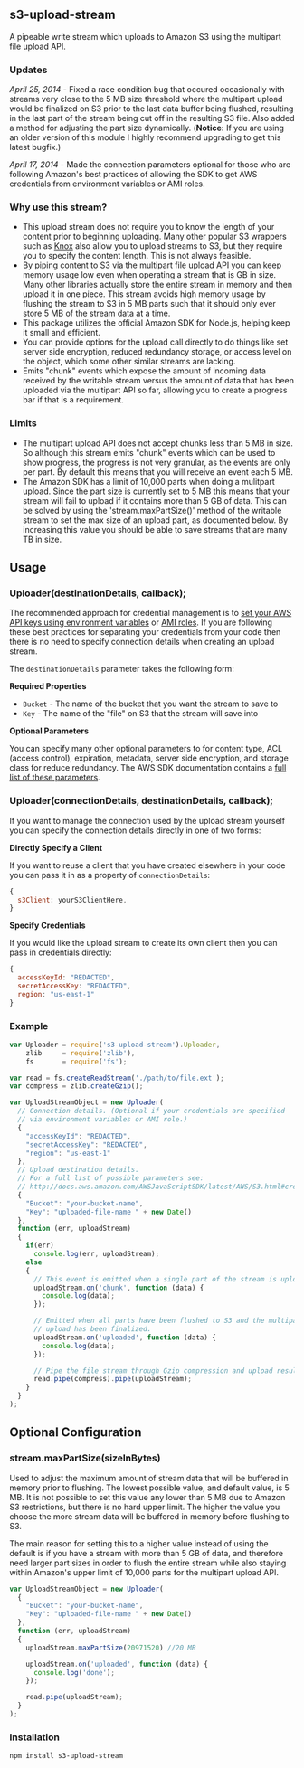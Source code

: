 ## s3-upload-stream

A pipeable write stream which uploads to Amazon S3 using the multipart file upload API.

### Updates

_April 25, 2014_ -  Fixed a race condition bug that occured occasionally with streams very close to the 5 MB size threshold where the multipart upload would be finalized on S3 prior to the last data buffer being flushed, resulting in the last part of the stream being cut off in the resulting S3 file. Also added a method for adjusting the part size dynamically. (__Notice:__ If you are using an older version of this module I highly recommend upgrading to get this latest bugfix.)

_April 17, 2014_ - Made the connection parameters optional for those who are following Amazon's best practices of allowing the SDK to get AWS credentials from environment variables or AMI roles.

### Why use this stream?

* This upload stream does not require you to know the length of your content prior to beginning uploading. Many other popular S3 wrappers such as [Knox](https://github.com/LearnBoost/knox) also allow you to upload streams to S3, but they require you to specify the content length. This is not always feasible.
* By piping content to S3 via the multipart file upload API you can keep memory usage low even when operating a stream that is GB in size. Many other libraries actually store the entire stream in memory and then upload it in one piece. This stream avoids high memory usage by flushing the stream to S3 in 5 MB parts such that it should only ever store 5 MB of the stream data at a time.
* This package utilizes the official Amazon SDK for Node.js, helping keep it small and efficient.
* You can provide options for the upload call directly to do things like set server side encryption, reduced redundancy storage, or access level on the object, which some other similar streams are lacking.
* Emits "chunk" events which expose the amount of incoming data received by the writable stream versus the amount of data that has been uploaded via the multipart API so far, allowing you to create a progress bar if that is a requirement.

### Limits

* The multipart upload API does not accept chunks less than 5 MB in size. So although this stream emits "chunk" events which can be used to show progress, the progress is not very granular, as the events are only per part. By default this means that you will receive an event each 5 MB.
* The Amazon SDK has a limit of 10,000 parts when doing a mulitpart upload. Since the part size is currently set to 5 MB this means that your stream will fail to upload if it contains more than 5 GB of data. This can be solved by using the 'stream.maxPartSize()' method of the writable stream to set the max size of an upload part, as documented below. By increasing this value you should be able to save streams that are many TB in size.

## Usage

### Uploader(destinationDetails, callback);

The recommended approach for credential management is to [set your AWS API keys using environment variables](http://docs.aws.amazon.com/AWSJavaScriptSDK/guide/node-configuring.html) or [AMI roles](http://docs.aws.amazon.com/IAM/latest/UserGuide/WorkingWithRoles.html). If you are following these best practices for separating your credentials from your code then there is no need to specify connection details when creating an upload stream.

The `destinationDetails` parameter takes the following form:

__Required Properties__

* `Bucket` - The name of the bucket that you want the stream to save to
* `Key` - The name of the "file" on S3 that the stream will save into

__Optional Parameters__

You can specify many other optional parameters to for content type, ACL (access control), expiration, metadata, server side encryption, and storage class for reduce redundancy. The AWS SDK documentation contains a [full list of these parameters](http://docs.aws.amazon.com/AWSJavaScriptSDK/latest/AWS/S3.html#createMultipartUpload-property).

### Uploader(connectionDetails, destinationDetails, callback);

If you want to manage the connection used by the upload stream yourself you can specify the connection details directly in one of two forms:

__Directly Specify a Client__

If you want to reuse a client that you have created elsewhere in your code you can pass it in as a property of `connectionDetails`:

```js
{
  s3Client: yourS3ClientHere,
}
```

__Specify Credentials__

If you would like the upload stream to create its own client then you can pass in credentials directly:

```js
{
  accessKeyId: "REDACTED",
  secretAccessKey: "REDACTED",
  region: "us-east-1"
}
```

### Example

```js
var Uploader = require('s3-upload-stream').Uploader,
    zlib     = require('zlib'),
    fs       = require('fs');

var read = fs.createReadStream('./path/to/file.ext');
var compress = zlib.createGzip();

var UploadStreamObject = new Uploader(
  // Connection details. (Optional if your credentials are specified
  // via environment variables or AMI role.)
  {
    "accessKeyId": "REDACTED",
    "secretAccessKey": "REDACTED",
    "region": "us-east-1"
  },
  // Upload destination details.
  // For a full list of possible parameters see:
  // http://docs.aws.amazon.com/AWSJavaScriptSDK/latest/AWS/S3.html#createMultipartUpload-property
  {
    "Bucket": "your-bucket-name",
    "Key": "uploaded-file-name " + new Date()
  },
  function (err, uploadStream)
  {
    if(err)
      console.log(err, uploadStream);
    else
    {
      // This event is emitted when a single part of the stream is uploaded.
      uploadStream.on('chunk', function (data) {
        console.log(data);
      });

      // Emitted when all parts have been flushed to S3 and the multipart
      // upload has been finalized.
      uploadStream.on('uploaded', function (data) {
        console.log(data);
      });

      // Pipe the file stream through Gzip compression and upload result to S3.
      read.pipe(compress).pipe(uploadStream);
    }
  }
);
```

## Optional Configuration

### stream.maxPartSize(sizeInBytes)

Used to adjust the maximum amount of stream data that will be buffered in memory prior to flushing. The lowest possible value, and default value, is 5 MB. It is not possible to set this value any lower than 5 MB due to Amazon S3 restrictions, but there is no hard upper limit. The higher the value you choose the more stream data will be buffered in memory before flushing to S3.

The main reason for setting this to a higher value instead of using the default is if you have a stream with more than 5 GB of data, and therefore need larger part sizes in order to flush the entire stream while also staying within Amazon's upper limit of 10,000 parts for the multipart upload API.

```js
var UploadStreamObject = new Uploader(
  {
    "Bucket": "your-bucket-name",
    "Key": "uploaded-file-name " + new Date()
  },
  function (err, uploadStream)
  {
    uploadStream.maxPartSize(20971520) //20 MB

    uploadStream.on('uploaded', function (data) {
      console.log('done');
    });

    read.pipe(uploadStream);
  }
);
```

### Installation

```
npm install s3-upload-stream
```
